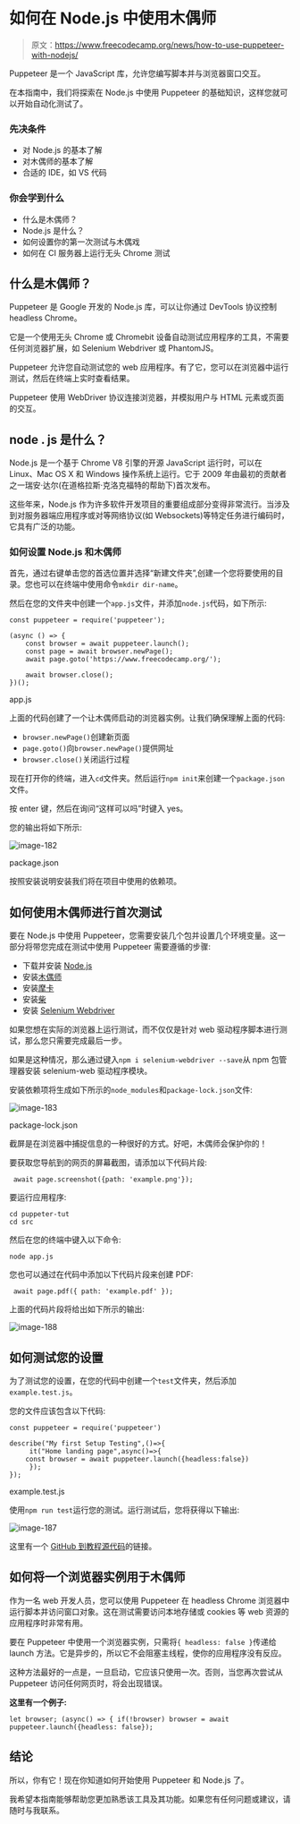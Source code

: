 # 如何在 Node.js 中使用木偶师

> 原文：<https://www.freecodecamp.org/news/how-to-use-puppeteer-with-nodejs/>

Puppeteer 是一个 JavaScript 库，允许您编写脚本并与浏览器窗口交互。

在本指南中，我们将探索在 Node.js 中使用 Puppeteer 的基础知识，这样您就可以开始自动化测试了。

### 先决条件

*   对 Node.js 的基本了解
*   对木偶师的基本了解
*   合适的 IDE，如 VS 代码

### 你会学到什么

*   什么是木偶师？
*   Node.js 是什么？
*   如何设置你的第一次测试与木偶戏
*   如何在 CI 服务器上运行无头 Chrome 测试

## **什么是木偶师？**

Puppeteer 是 Google 开发的 Node.js 库，可以让你通过 DevTools 协议控制 headless Chrome。

它是一个使用无头 Chrome 或 Chromebit 设备自动测试应用程序的工具，不需要任何浏览器扩展，如 Selenium Webdriver 或 PhantomJS。

Puppeteer 允许您自动测试您的 web 应用程序。有了它，您可以在浏览器中运行测试，然后在终端上实时查看结果。

Puppeteer 使用 WebDriver 协议连接浏览器，并模拟用户与 HTML 元素或页面的交互。

## **node . js 是什么？**

Node.js 是一个基于 Chrome V8 引擎的开源 JavaScript 运行时，可以在 Linux、Mac OS X 和 Windows 操作系统上运行。它于 2009 年由最初的贡献者之一瑞安·达尔(在道格拉斯·克洛克福特的帮助下)首次发布。

这些年来，Node.js 作为许多软件开发项目的重要组成部分变得非常流行。当涉及到对服务器端应用程序或对等网络协议(如 Websockets)等特定任务进行编码时，它具有广泛的功能。

### 如何设置 Node.js 和木偶师

首先，通过右键单击您的首选位置并选择“新建文件夹”,创建一个您将要使用的目录。您也可以在终端中使用命令`mkdir dir-name`。

然后在您的文件夹中创建一个`app.js`文件，并添加`node.js`代码，如下所示:

```
const puppeteer = require('puppeteer');

(async () => {
	const browser = await puppeteer.launch();
	const page = await browser.newPage();
	await page.goto('https://www.freecodecamp.org/');

	await browser.close();
})(); 
```

app.js

上面的代码创建了一个让木偶师启动的浏览器实例。让我们确保理解上面的代码:

*   `browser.newPage()`创建新页面
*   `page.goto()`向`browser.newPage()`提供网址
*   `browser.close()`关闭运行过程

现在打开你的终端，进入`cd`文件夹。然后运行`npm init`来创建一个`package.json`文件。

按 enter 键，然后在询问“这样可以吗”时键入 yes。

您的输出将如下所示:

![image-182](img/5153cb6fb2ee0a2e361169698ca32393.png)

package.json

按照安装说明安装我们将在项目中使用的依赖项。

## **如何使用木偶师进行首次测试**

要在 Node.js 中使用 Puppeteer，您需要安装几个包并设置几个环境变量。这一部分将带您完成在测试中使用 Puppeteer 需要遵循的步骤:

*   下载并安装 [Node.js](https://nodejs.org/)
*   安装[木偶师](https://www.npmjs.com/package/puppeteer)
*   安装[摩卡](https://www.npmjs.com/package/mocha)
*   安装[柴](https://www.npmjs.com/package/chai)
*   安装 [Selenium Webdriver](https://www.npmjs.com/package/selenium-webdriver)

如果您想在实际的浏览器上运行测试，而不仅仅是针对 web 驱动程序脚本进行测试，那么您只需要完成最后一步。

如果是这种情况，那么通过键入`npm i selenium-webdriver --save`从 npm 包管理器安装 selenium-web 驱动程序模块。

安装依赖项将生成如下所示的`node_modules`和`package-lock.json`文件:

![image-183](img/a32c6d4c7c53e52c32af33f878612b87.png)

package-lock.json

截屏是在浏览器中捕捉信息的一种很好的方式。好吧，木偶师会保护你的！

要获取您导航到的网页的屏幕截图，请添加以下代码片段:

```
 await page.screenshot({path: 'example.png'}); 
```

要运行应用程序:

```
cd puppeter-tut
cd src 
```

然后在您的终端中键入以下命令:

```
node app.js
```

您也可以通过在代码中添加以下代码片段来创建 PDF:

```
 await page.pdf({ path: 'example.pdf' });
```

上面的代码片段将给出如下所示的输出:

![image-188](img/9861f52f22e7ed8e855d29f1b96a7438.png)

## 如何测试您的设置

为了测试您的设置，在您的代码中创建一个`test`文件夹，然后添加`example.test.js`。

您的文件应该包含以下代码:

```
const puppeteer = require('puppeteer')

describe("My first Setup Testing",()=>{
     it("Home landing page",async()=>{
    const browser = await puppeteer.launch({headless:false})
     });
});
```

example.test.js

使用`npm run test`运行您的测试。运行测试后，您将获得以下输出:

![image-187](img/524dd3a22944a62620dc2eaa5489d685.png)

这里有一个 [GitHub 到教程源代码](https://github.com/gatwirival/puppeteer-tut.git)的链接。

## 如何将一个浏览器实例用于木偶师

作为一名 web 开发人员，您可以使用 Puppeteer 在 headless Chrome 浏览器中运行脚本并访问窗口对象。这在测试需要访问本地存储或 cookies 等 web 资源的应用程序时非常有用。

要在 Puppeteer 中使用一个浏览器实例，只需将`{ headless: false }`传递给 launch 方法。它是异步的，所以它不会阻塞主线程，使你的应用程序没有反应。

这种方法最好的一点是，一旦启动，它应该只使用一次。否则，当您再次尝试从 Puppeteer 访问任何网页时，将会出现错误。

**这里有一个例子:**

```
let browser; (async() => { if(!browser) browser = await puppeteer.launch({headless: false}); 
```

## **结论**

所以，你有它！现在你知道如何开始使用 Puppeteer 和 Node.js 了。

我希望本指南能够帮助您更加熟悉该工具及其功能。如果您有任何问题或建议，请随时与我联系。

‌‌